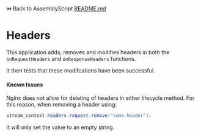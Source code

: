 ⏮️ Back to AssemblyScript [README.md](../../README.md)

# Headers

This application adds, removes and modifies headers in both the `onRequestHeaders` and `onResponseHeaders` functions.

It then tests that these modifcations have been successful.

#### Known Issues

Nginx does not allow for deleting of headers in either lifecycle method. For this reason, when removing a header using:

```as
stream_context.headers.request.remove("some-header");
```

It will only set the value to an empty string.
